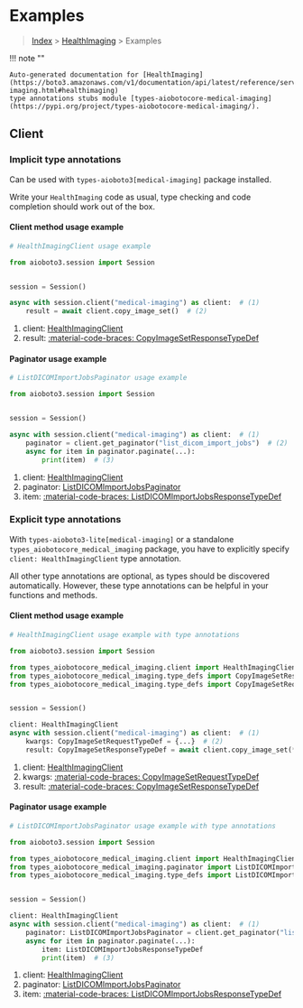 # Examples

> [Index](../README.md) > [HealthImaging](./README.md) > Examples

!!! note ""

    Auto-generated documentation for [HealthImaging](https://boto3.amazonaws.com/v1/documentation/api/latest/reference/services/medical-imaging.html#healthimaging)
    type annotations stubs module [types-aiobotocore-medical-imaging](https://pypi.org/project/types-aiobotocore-medical-imaging/).

## Client

### Implicit type annotations

Can be used with `types-aioboto3[medical-imaging]` package installed.

Write your `HealthImaging` code as usual,
type checking and code completion should work out of the box.



#### Client method usage example

```python
# HealthImagingClient usage example

from aioboto3.session import Session


session = Session()

async with session.client("medical-imaging") as client:  # (1)
    result = await client.copy_image_set()  # (2)
```

1. client: [HealthImagingClient](./client.md)
2. result: [:material-code-braces: CopyImageSetResponseTypeDef](./type_defs.md#copyimagesetresponsetypedef)



#### Paginator usage example

```python
# ListDICOMImportJobsPaginator usage example

from aioboto3.session import Session


session = Session()

async with session.client("medical-imaging") as client:  # (1)
    paginator = client.get_paginator("list_dicom_import_jobs")  # (2)
    async for item in paginator.paginate(...):
        print(item)  # (3)
```

1. client: [HealthImagingClient](./client.md)
2. paginator: [ListDICOMImportJobsPaginator](./paginators.md#listdicomimportjobspaginator)
3. item: [:material-code-braces: ListDICOMImportJobsResponseTypeDef](./type_defs.md#listdicomimportjobsresponsetypedef)




### Explicit type annotations

With `types-aioboto3-lite[medical-imaging]`
or a standalone `types_aiobotocore_medical_imaging` package, you have to explicitly specify
`client: HealthImagingClient` type annotation.

All other type annotations are optional, as types should be discovered automatically.
However, these type annotations can be helpful in your functions and methods.


#### Client method usage example

```python
# HealthImagingClient usage example with type annotations

from aioboto3.session import Session

from types_aiobotocore_medical_imaging.client import HealthImagingClient
from types_aiobotocore_medical_imaging.type_defs import CopyImageSetResponseTypeDef
from types_aiobotocore_medical_imaging.type_defs import CopyImageSetRequestTypeDef


session = Session()

client: HealthImagingClient
async with session.client("medical-imaging") as client:  # (1)
    kwargs: CopyImageSetRequestTypeDef = {...}  # (2)
    result: CopyImageSetResponseTypeDef = await client.copy_image_set(**kwargs)  # (3)
```

1. client: [HealthImagingClient](./client.md)
2. kwargs: [:material-code-braces: CopyImageSetRequestTypeDef](./type_defs.md#copyimagesetrequesttypedef)
3. result: [:material-code-braces: CopyImageSetResponseTypeDef](./type_defs.md#copyimagesetresponsetypedef)



#### Paginator usage example

```python
# ListDICOMImportJobsPaginator usage example with type annotations

from aioboto3.session import Session

from types_aiobotocore_medical_imaging.client import HealthImagingClient
from types_aiobotocore_medical_imaging.paginator import ListDICOMImportJobsPaginator
from types_aiobotocore_medical_imaging.type_defs import ListDICOMImportJobsResponseTypeDef


session = Session()

client: HealthImagingClient
async with session.client("medical-imaging") as client:  # (1)
    paginator: ListDICOMImportJobsPaginator = client.get_paginator("list_dicom_import_jobs")  # (2)
    async for item in paginator.paginate(...):
        item: ListDICOMImportJobsResponseTypeDef
        print(item)  # (3)
```

1. client: [HealthImagingClient](./client.md)
2. paginator: [ListDICOMImportJobsPaginator](./paginators.md#listdicomimportjobspaginator)
3. item: [:material-code-braces: ListDICOMImportJobsResponseTypeDef](./type_defs.md#listdicomimportjobsresponsetypedef)




